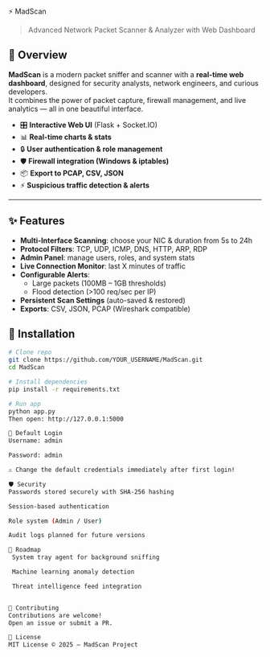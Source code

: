 ⚡ MadScan
> Advanced Network Packet Scanner & Analyzer with Web Dashboard

## 🚀 Overview
**MadScan** is a modern packet sniffer and scanner with a **real-time web dashboard**, designed for security analysts, network engineers, and curious developers.  
It combines the power of packet capture, firewall management, and live analytics — all in one beautiful interface.  

- 🎛️ **Interactive Web UI** (Flask + Socket.IO)
- 📊 **Real-time charts & stats**
- 🔒 **User authentication & role management**
- 🛡 **Firewall integration (Windows & iptables)**
- 📦 **Export to PCAP, CSV, JSON**
- ⚡ **Suspicious traffic detection & alerts**

---

## ✨ Features
- **Multi-Interface Scanning**: choose your NIC & duration from 5s to 24h
- **Protocol Filters**: TCP, UDP, ICMP, DNS, HTTP, ARP, RDP
- **Admin Panel**: manage users, roles, and system stats
- **Live Connection Monitor**: last X minutes of traffic
- **Configurable Alerts**:
  - Large packets (100MB – 1GB thresholds)
  - Flood detection (>100 req/sec per IP)
- **Persistent Scan Settings** (auto-saved & restored)
- **Exports**: CSV, JSON, PCAP (Wireshark compatible)

## 🔧 Installation
```bash
# Clone repo
git clone https://github.com/YOUR_USERNAME/MadScan.git
cd MadScan

# Install dependencies
pip install -r requirements.txt

# Run app
python app.py
Then open: http://127.0.0.1:5000

👤 Default Login
Username: admin

Password: admin

⚠️ Change the default credentials immediately after first login!

🛡 Security
Passwords stored securely with SHA-256 hashing

Session-based authentication

Role system (Admin / User)

Audit logs planned for future versions

📌 Roadmap
 System tray agent for background sniffing

 Machine learning anomaly detection

 Threat intelligence feed integration


🤝 Contributing
Contributions are welcome!
Open an issue or submit a PR.

📜 License
MIT License © 2025 — MadScan Project
